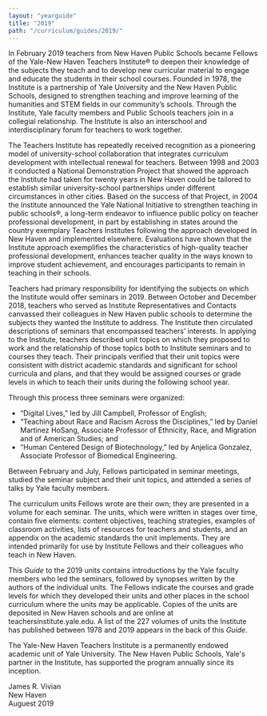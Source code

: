 ```yaml
---
layout: "yearguide"
title: "2019"
path: "/curriculum/guides/2019/"
---
```

<p>In February 2019 teachers from New Haven Public Schools became Fellows of the Yale-New Haven Teachers Institute&reg; to deepen their knowledge of the subjects they teach and to develop new curricular material to engage and educate the students in their school courses. Founded in 1978, the Institute is a partnership of Yale University and the New Haven Public Schools, designed to strengthen teaching and improve learning of the humanities and STEM fields in our community&rsquo;s schools. Through the Institute, Yale faculty members and Public Schools teachers join in a collegial relationship. The Institute is also an interschool and interdisciplinary forum for teachers to work together.</p>
<p>The Teachers Institute has repeatedly received recognition as a pioneering model of university-school collaboration that integrates curriculum development with intellectual renewal for teachers. Between 1998 and 2003 it conducted a National Demonstration Project that showed the approach the Institute had taken for twenty years in New Haven could be tailored to establish similar university-school partnerships under different circumstances in other cities. Based on the success of that Project, in 2004 the Institute announced the Yale National Initiative to strengthen teaching in public schools&reg;, a long-term endeavor to influence public policy on teacher professional development, in part by establishing in states around the country exemplary Teachers Institutes following the approach developed in New Haven and implemented elsewhere. <span>Evaluations have shown that the Institute approach exemplifies the characteristics of high-quality teacher professional development, enhances teacher quality in the ways known to improve student achievement, and encourages participants to remain in teaching in their schools.</span></p>
<p>Teachers had primary responsibility for identifying the subjects on which the Institute would offer seminars in 2019. Between October and December 2018, teachers who served as Institute Representatives and Contacts canvassed their colleagues in New Haven public schools to determine the subjects they wanted the Institute to address. The Institute then circulated descriptions of seminars that encompassed teachers&rsquo; interests. In applying to the Institute, teachers described unit topics on which they proposed to work and the relationship of those topics both to Institute seminars and to courses they teach. Their principals verified that their unit topics were consistent with district academic standards and significant for school curricula and plans, and that they would be assigned courses or grade levels in which to teach their units during the following school year.</p>
<p>Through this process three seminars were organized:</p>
<ul>
<li>&ldquo;Digital Lives<span>,&rdquo; led by </span>Jill Campbell, Professor of English;</li>
<li>&ldquo;Teaching about Race and Racism Across the Disciplines,&rdquo;<span> led by </span>Daniel Martinez HoSang, Associate Professor of Ethnicity, Race, and Migration and of American Studies; and</li>
<li><span>&ldquo;</span>Human Centered Design of Biotechnology,<span>&rdquo;</span> <span>led by </span>Anjelica Gonzalez, <span>Associate Professor of </span>Biomedical<span> Engineering</span>.</li>
</ul>
<p>Between February and July, Fellows participated in seminar meetings, studied the seminar subject and their unit topics, and attended a series of talks by Yale faculty members.</p>
<p>The curriculum units Fellows wrote are their own; they are presented in a volume for each seminar. The units, which were written in stages over time, contain five elements: content objectives, teaching strategies, examples of classroom activities, lists of resources for teachers and students, and an appendix on the academic standards the unit implements. They are intended primarily for use by Institute Fellows and their colleagues who teach in New Haven.</p>
<p>This <em>Guide </em>to the 2019 units contains introductions by the Yale faculty members who led the seminars, followed by synopses written by the authors of the individual units. The Fellows indicate the courses and grade levels for which they developed their units and other places in the school curriculum where the units may be applicable. Copies of the units are deposited in New Haven schools and are online at teachersinstitute.yale.edu. A list of the 227 volumes of units the Institute has published between 1978 and 2019 appears in the back of this <em>Guide</em>.</p>
<p>The Yale-New Haven Teachers Institute is a permanently endowed academic unit of Yale University. The New Haven Public Schools, Yale's partner in the Institute, has supported the program annually since its inception.</p>
<p>James R. Vivian<br/>
New Haven<br/>
Auguest 2019</p>
